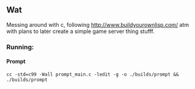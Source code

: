 ## Wat

Messing around with c, following http://www.buildyourownlisp.com/ atm with plans to later create a simple game server thing stufff.

### Running:
#### Prompt
```cc -std=c99 -Wall prompt_main.c -ledit -g -o ./builds/prompt && ./builds/prompt```
